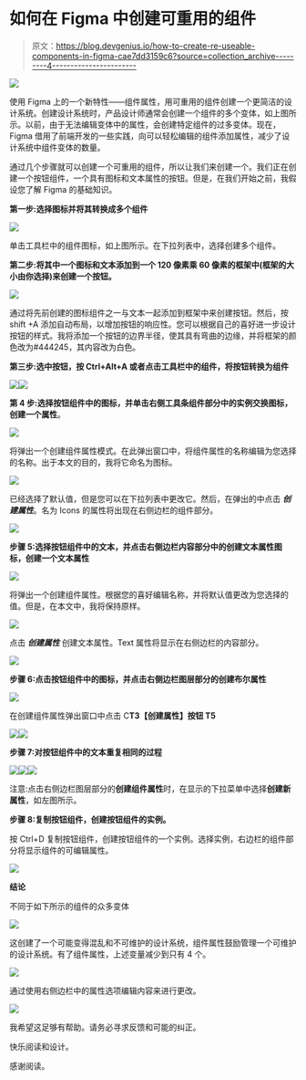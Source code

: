# 如何在 Figma 中创建可重用的组件

> 原文：<https://blog.devgenius.io/how-to-create-re-useable-components-in-figma-cae7dd3159c6?source=collection_archive---------4----------------------->

![](img/029442e1533381c8f76ee68c2b386f73.png)

使用 Figma 上的一个新特性——组件属性，用可重用的组件创建一个更简洁的设计系统。创建设计系统时，产品设计师通常会创建一个组件的多个变体，如上图所示。以前，由于无法编辑变体中的属性，会创建特定组件的过多变体。现在，Figma 借用了前端开发的一些实践，向可以轻松编辑的组件添加属性，减少了设计系统中组件变体的数量。

通过几个步骤就可以创建一个可重用的组件，所以让我们来创建一个。我们正在创建一个按钮组件，一个具有图标和文本属性的按钮。但是，在我们开始之前，我假设您了解 Figma 的基础知识。

**第一步:选择图标并将其转换成多个组件**

![](img/145e98a0607106670e8bf5132df8b69a.png)

单击工具栏中的组件图标，如上图所示。在下拉列表中，选择创建多个组件。

**第二步:将其中一个图标和文本添加到一个 120 像素乘 60 像素的框架中(框架的大小由你选择)来创建一个按钮。**

![](img/31858f5a45f47500e8d46c09d4a93625.png)

通过将先前创建的图标组件之一与文本一起添加到框架中来创建按钮。然后，按 shift +A 添加自动布局，以增加按钮的响应性。您可以根据自己的喜好进一步设计按钮的样式。我将添加一个按钮的边界半径，使其具有弯曲的边缘，并将框架的颜色改为#444245，其内容改为白色。

**第三步:选中按钮，按 Ctrl+Alt+A 或者点击工具栏中的组件，将按钮转换为组件**

![](img/f18597b7f4e1ecd0e3c2c3769124821a.png)![](img/70c2b6aca28070a0229c56fb13d404f8.png)

**第 4 步:选择按钮组件中的图标，并单击右侧工具条组件部分中的实例交换图标，创建一个属性**。

![](img/3e2502ca12bde79e6a79fa98bff457a6.png)

将弹出一个创建组件属性模式。在此弹出窗口中，将组件属性的名称编辑为您选择的名称。出于本文的目的，我将它命名为图标。

![](img/6b7e39c96944970a73f8f819d6f46972.png)

已经选择了默认值，但是您可以在下拉列表中更改它。然后，在弹出的中点击 ***创建属性***。名为 Icons 的属性将出现在右侧边栏的组件部分。

![](img/3e80a2fbd4ef826f11720fdf57c77d13.png)

**步骤 5:选择按钮组件中的文本，并点击右侧边栏内容部分中的创建文本属性图标，创建一个文本属性**

![](img/031fc37f5b6215c06660e27d4f2a65d5.png)

将弹出一个创建组件属性。根据您的喜好编辑名称，并将默认值更改为您选择的值。但是，在本文中，我将保持原样。

![](img/86b4fe2cb9d8d37e93c2d0e26a4591e4.png)

点击 ***创建属性*** 创建文本属性。Text 属性将显示在右侧边栏的内容部分。

![](img/2c4b36cd842cd4f782788bbff831c83e.png)

**步骤 6:点击按钮组件中的图标，并点击右侧边栏图层部分的创建布尔属性**

![](img/db790f391bac39a09dce3a7db50490b1.png)

在创建组件属性弹出窗口中点击 C**T3【创建属性】按钮 T5**

![](img/881129ab835a11591a5e1cc54aa5be6c.png)![](img/c7d09785311d69b427714fbd1f7f9c4e.png)

**步骤 7:对按钮组件中的文本重复相同的过程**

![](img/d398b014c563151714684fecabeac203.png)![](img/e1990540aa9e8d17cda6f51028a2b744.png)![](img/88924d2bd4c4ec5d0fe333c0b5066c32.png)

注意:点击右侧边栏图层部分的**创建组件属性**时，在显示的下拉菜单中选择**创建新属性**，如左图所示。

**步骤 8:复制按钮组件，创建按钮组件的实例。**

按 Ctrl+D 复制按钮组件，创建按钮组件的一个实例。选择实例，右边栏的组件部分将显示组件的可编辑属性。

![](img/290d4a9ad2f5e9fc2eda9166eeb30497.png)

**结论**

不同于如下所示的组件的众多变体

![](img/f6414af20b297a0d673174c124d5fc94.png)

这创建了一个可能变得混乱和不可维护的设计系统，组件属性鼓励管理一个可维护的设计系统。有了组件属性，上述变量减少到只有 4 个。

![](img/b70ca1de355915c5fe8444f58f5e9bbe.png)

通过使用右侧边栏中的属性选项编辑内容来进行更改。

![](img/290d4a9ad2f5e9fc2eda9166eeb30497.png)

我希望这足够有帮助。请务必寻求反馈和可能的纠正。

快乐阅读和设计。

感谢阅读。